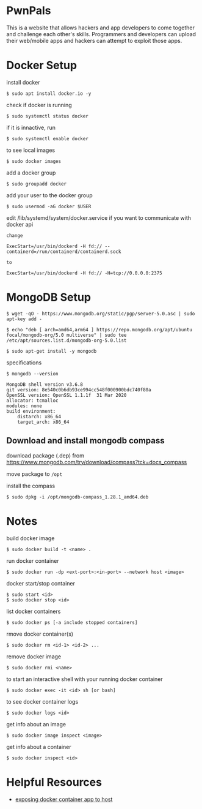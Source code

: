 # PwnPals

This is a website that allows hackers and app developers to come together and challenge each other's skills.  Programmers and developers can upload their web/mobile apps and hackers can attempt to exploit those apps.

# Docker Setup

install docker 

```
$ sudo apt install docker.io -y
```

check if docker is running 

```
$ sudo systemctl status docker
```

if it is innactive, run

```
$ sudo systemctl enable docker
```

to see local images

```
$ sudo docker images
```

add a docker group 

```
$ sudo groupadd docker
```

add your user to the docker group

```
$ sudo usermod -aG docker $USER
```

edit /lib/systemd/system/docker.service if you want to communicate with docker api 

```
change

ExecStart=/usr/bin/dockerd -H fd:// --containerd=/run/containerd/containerd.sock
```
```
to

ExecStart=/usr/bin/dockerd -H fd:// -H=tcp://0.0.0.0:2375
```

# MongoDB Setup

```
$ wget -qO - https://www.mongodb.org/static/pgp/server-5.0.asc | sudo apt-key add -

$ echo "deb [ arch=amd64,arm64 ] https://repo.mongodb.org/apt/ubuntu focal/mongodb-org/5.0 multiverse" | sudo tee /etc/apt/sources.list.d/mongodb-org-5.0.list

$ sudo apt-get install -y mongodb
```

specifications 

```
$ mongodb --version

MongoDB shell version v3.6.8
git version: 8e540c0b6db93ce994cc548f000900bdc740f80a
OpenSSL version: OpenSSL 1.1.1f  31 Mar 2020
allocator: tcmalloc
modules: none
build environment:
    distarch: x86_64
    target_arch: x86_64
```

## Download and install mongodb compass

download package (.dep) from https://www.mongodb.com/try/download/compass?tck=docs_compass

move package to ```/opt```

install the compass 

```
$ sudo dpkg -i /opt/mongodb-compass_1.28.1_amd64.deb
```

# Notes

build docker image
```
$ sudo docker build -t <name> .
```

run docker container
```
$ sudo docker run -dp <ext-port>:<in-port> --network host <image>
```

docker start/stop container
```
$ sudo start <id>
$ sudo docker stop <id>
```

list docker containers 
```
$ sudo docker ps [-a include stopped containers]
```

rmove docker container(s)
```
$ sudo docker rm <id-1> <id-2> ...
```

remove docker image
```
$ sudo docker rmi <name>
```

to start an interactive shell with your running docker container 
```
$ sudo docker exec -it <id> sh [or bash]
```

to see docker container logs 
```
$ sudo docker logs <id>
```

get info about an image
```
$ sudo docker image inspect <image>
```

get info about a container
```
$ sudo docker inspect <id>
```

# Helpful Resources

- [exposing docker container app to host](https://stackoverflow.com/questions/57773604/connection-reset-by-peer-when-when-hitting-docker-container)